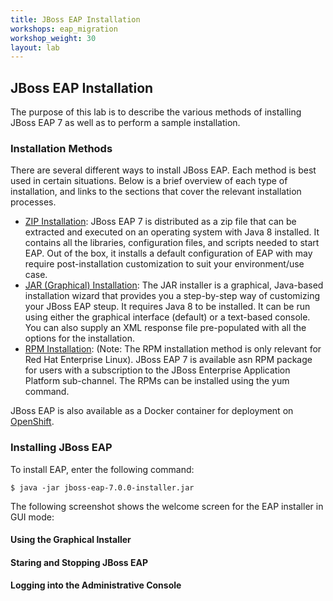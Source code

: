 ```yaml
---
title: JBoss EAP Installation
workshops: eap_migration
workshop_weight: 30
layout: lab
---
```


## JBoss EAP Installation

The purpose of this lab is to describe the various methods of installing JBoss EAP 7 as well as to perform a sample installation.

### Installation Methods

There are several different ways to install JBoss EAP. Each method is best used in certain situations. Below is a brief overview of each type of installation, and links to the sections that cover the relevant installation processes.

- [ZIP Installation][zip]:  JBoss EAP 7 is distributed as a zip file that can be extracted and executed on an operating system with Java 8 installed. It contains all the libraries, configuration files, and scripts needed to start EAP. Out of the box, it installs a default configuration of EAP with may require post-installation customization to suit your environment/use case.
- [JAR (Graphical) Installation][jar]: The JAR installer is a graphical, Java-based installation wizard that provides you a step-by-step way of customizing your JBoss EAP steup. It requires Java 8 to be installed. It can be run using either the graphical interface (default) or a text-based console. You can also supply an XML response file pre-populated with all the options for the installation.
- [RPM Installation][rpm]: (Note: The RPM installation method is only relevant for Red Hat Enterprise Linux). JBoss EAP 7 is available asn RPM package for users with a subscription to the JBoss Enterprise Application Platform sub-channel. The RPMs can be installed using the yum command.

JBoss EAP is also available as a Docker container for deployment on [OpenShift][xpaas].

### Installing JBoss EAP
To install EAP, enter the following command:

```
$ java -jar jboss-eap-7.0.0-installer.jar
```
The following screenshot shows the welcome screen for the EAP installer in GUI mode:


#### Using the Graphical Installer

#### Staring and Stopping JBoss EAP

#### Logging into the Administrative Console

[zip]: https://access.redhat.com/documentation/en-us/red_hat_jboss_enterprise_application_platform/7.0/html/installation_guide/installing_jboss_eap#zip_installation
[jar]: https://access.redhat.com/documentation/en-us/red_hat_jboss_enterprise_application_platform/7.0/html/installation_guide/installing_jboss_eap#installer_installation
[rpm]: https://access.redhat.com/documentation/en-us/red_hat_jboss_enterprise_application_platform/7.0/html/installation_guide/installing_jboss_eap#rpm_installation
[xpaas]: https://www.openshift.com/container-platform/middleware-services.html

